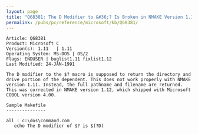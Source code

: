 ```yaml
---
layout: page
title: "Q68381: The D Modifier to &#36;? Is Broken in NMAKE Version 1.11"
permalink: /pubs/pc/reference/microsoft/kb/Q68381/
---
```


	Article: Q68381
	Product: Microsoft C
	Version(s): 1.11   | 1.11
	Operating System: MS-DOS | OS/2
	Flags: ENDUSER | buglist1.11 fixlist1.12
	Last Modified: 24-JAN-1991
	
	The D modifier to the $? macro is supposed to return the directory and
	drive portion of the dependent. This does not work properly with NMAKE
	version 1.11. Instead, the full pathname and filename are returned.
	This was corrected in NMAKE version 1.12, which shipped with Microsoft
	COBOL version 4.00.
	
	Sample Makefile
	---------------
	
	all : c:\dos\command.com
	   echo The D modifier of $? is $(?D)
